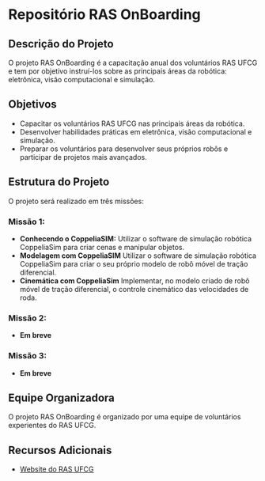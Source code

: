 # Repositório RAS OnBoarding

## Descrição do Projeto

O projeto RAS OnBoarding é a capacitação anual dos voluntários RAS UFCG e tem por objetivo instruí-los sobre as principais áreas da robótica: eletrônica, visão computacional e simulação.

## Objetivos

- Capacitar os voluntários RAS UFCG nas principais áreas da robótica.
- Desenvolver habilidades práticas em eletrônica, visão computacional e simulação.
- Preparar os voluntários para desenvolver seus próprios robôs e participar de projetos mais avançados.

## Estrutura do Projeto

O projeto será realizado em três missões:

### Missão 1:

- **Conhecendo o CoppeliaSIM:** Utilizar o software de simulação robótica CoppeliaSim para criar cenas e
manipular objetos.
- **Modelagem com CoppeliaSIM** Utilizar o software de simulação robótica CoppeliaSim para criar o seu
próprio modelo de robô móvel de tração diferencial.
- **Cinemática com CoppeliaSim** Implementar, no
modelo criado de robô móvel de tração diferencial, o controle cinemático das velocidades de roda.

### Missão 2:

- **Em breve**

### Missão 3:

- **Em breve**

## Equipe Organizadora

O projeto RAS OnBoarding é organizado por uma equipe de voluntários experientes do RAS UFCG.

## Recursos Adicionais

- [Website do RAS UFCG](https://edu.ieee.org/br-ufcgras/projetos/)

